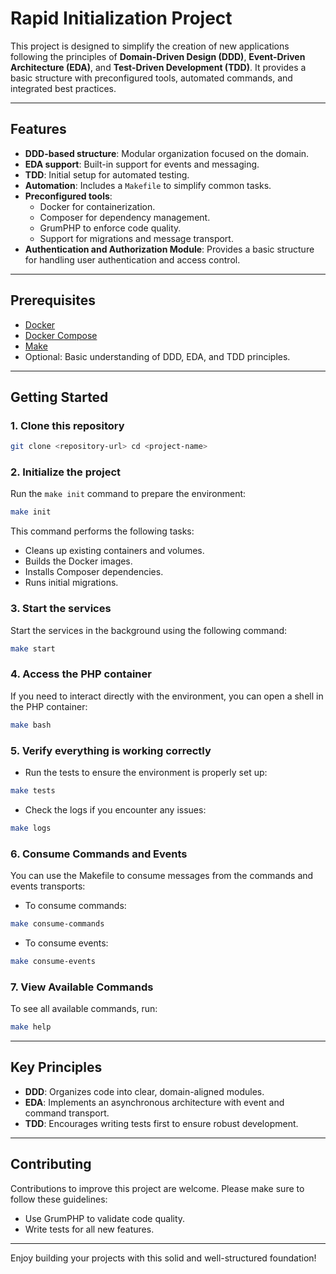 # Rapid Initialization Project

This project is designed to simplify the creation of new applications following the principles of **Domain-Driven Design (DDD)**, **Event-Driven Architecture (EDA)**, and **Test-Driven Development (TDD)**. It provides a basic structure with preconfigured tools, automated commands, and integrated best practices.

---

## Features

- **DDD-based structure**: Modular organization focused on the domain.
- **EDA support**: Built-in support for events and messaging.
- **TDD**: Initial setup for automated testing.
- **Automation**: Includes a `Makefile` to simplify common tasks.
- **Preconfigured tools**:
    - Docker for containerization.
    - Composer for dependency management.
    - GrumPHP to enforce code quality.
    - Support for migrations and message transport.
- **Authentication and Authorization Module**: Provides a basic structure for handling user authentication and access control.

---

## Prerequisites

- [Docker](https://www.docker.com/)
- [Docker Compose](https://docs.docker.com/compose/)
- [Make](https://www.gnu.org/software/make/)
- Optional: Basic understanding of DDD, EDA, and TDD principles.

---

## Getting Started

### 1. Clone this repository

```bash
git clone <repository-url> cd <project-name>
```

### 2. Initialize the project

Run the `make init` command to prepare the environment:

```bash
make init
```

This command performs the following tasks:

- Cleans up existing containers and volumes.
- Builds the Docker images.
- Installs Composer dependencies.
- Runs initial migrations.

### 3. Start the services

Start the services in the background using the following command:

```bash
make start
```

### 4. Access the PHP container

If you need to interact directly with the environment, you can open a shell in the PHP container:

```bash
make bash
```

### 5. Verify everything is working correctly

- Run the tests to ensure the environment is properly set up:

```bash
make tests
```

- Check the logs if you encounter any issues:

```bash
make logs
```

### 6. Consume Commands and Events

You can use the Makefile to consume messages from the commands and events transports:

- To consume commands:

```bash
make consume-commands
```

- To consume events:

```bash
make consume-events
```

### 7. View Available Commands

To see all available commands, run:

```bash
make help
```

---


## Key Principles

- **DDD**: Organizes code into clear, domain-aligned modules.
- **EDA**: Implements an asynchronous architecture with event and command transport.
- **TDD**: Encourages writing tests first to ensure robust development.

---

## Contributing

Contributions to improve this project are welcome. Please make sure to follow these guidelines:

- Use GrumPHP to validate code quality.
- Write tests for all new features.

---

Enjoy building your projects with this solid and well-structured foundation!
